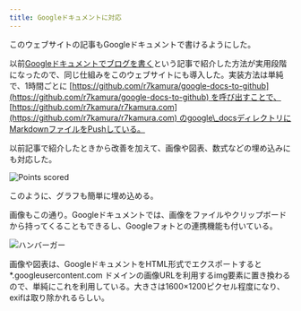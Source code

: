 ```yaml
---
title: Googleドキュメントに対応
---
```

このウェブサイトの記事もGoogleドキュメントで書けるようにした。

以前[Googleドキュメントでブログを書く](https://r7kamura.com/articles/2022-04-30-google-docs-for-blogging)という記事で紹介した方法が実用段階になったので、同じ仕組みをこのウェブサイトにも導入した。実装方法は単純で、1時間ごとに [https://github.com/r7kamura/google-docs-to-github](https://github.com/r7kamura/google-docs-to-github) を呼び出すことで、 [https://github.com/r7kamura/r7kamura.com](https://github.com/r7kamura/r7kamura.com) のgoogle\_docsディレクトリにMarkdownファイルをPushしている。

以前記事で紹介したときから改善を加えて、画像や図表、数式などの埋め込みにも対応した。

![](https://lh3.googleusercontent.com/docs/ADP-6oGPKAPJ0PCg2X_wt3fdXRbIO6b6KMcgSapq-mKKo7qd0NSuHhvBIx9CU41sZUOBBtcPH8OmDTU8vVXCAuZOeJ6I1F_t6O6vwZ0MWUEm27HXXxR6nyP6dQfqGAVvnQMj-NrhUG8agbn2OXFDEgpsoV6ANOTFlRR47_A2fkaeO7YGTYqGRZEsLq2jPk-1jHUtI8Wa2QHkPmy8SsWvw1X54-SpuYjPkJPHJc_oOjgeLNM_BXaMYIeSeRwKzfeg_IyHQs3Afa1wCAz8FTDcqFk96ZcQgO1yJWg6sO20VMg-Ar11JX2j42lGnhX3orbLxkL1TTR1clfzUY9IlpX-ifPIZv3xJLC00MdcJXhjklQKKrnbgSe3-lRdtGYnWSsYR2II1ZhB30eaEP9hQ2GH7fzmwq_RCtSjhK0gx85bo5PS4p2XMAqcY-rKOAHxerl43_W77q1Gl5lTcq9e3qyytX06PsORjOnopvpoXTco1gmvqaFmLGKV1VIwHKVjxOB_gyTlA8b43KEDT8M1dV0fqDkM39hy5XX6Y05_HKb8Z9oXGFOS6VSm0q6COWjSUREYEbKzCw-zGSZLoc9bGSSgt6K3sCkee0cQAoDJIMRWEV-ztONpQPwykaAfWa6RDHYp9Iyh52ypZtFVfdSgKPdHI7b7ssDT1AVwFPchjXhH53uJNRYKy_-fqHiM3qKLkDc3M7ojekPVKIaWTEfr_JArX8_qa7y2AMQMlTLXwrQ7k0r81jFH5l0nrH7BsmCdleypsUvhFrGiN78UL6FCXhmTEdKoDb4sa4R1qSKPrDm2moarjXq71mD9awsg_3KwTmV2CzJrdH6HSgnF1y26Iy_l9xQVW8X5oo8ZvWzjgmn7U04kTm_maY-IiGR4g8uNvg5jqLcg6Mj9EB4xaNvdC28CW4WGBW9Q-7eBbHPDYDh0kzdXgoz4NdbumzZNHL8LkDUMyTIZgXzW45v1laiRxiA-a33D52tjkzbXIR4m6G4LDxjR2dKeoJM0h-etbnmxw-GM2bDKwMv9Nc0i_v5SJRsOG6_eDrW99PA2Hjh0MDfXgsC2a3Zug_grtya5L_TkRKiXb0yd-5wrW7A3wCI1QieImuzTqbcdW7kzBYwAaj8eDKsfnSrKBnHDCGxqwqAzD5__lu3uxLyKl-hs9vK1smRmLOHB3YafoqzgeFN-PPl2_EIyNPj6A_-1BmYzQg-3G_gSnfvpBP4-dDTA4C-RmyCrjCXx5wjcaZxSgLV7mHQGy0Japp1r0Y6z "Points scored")

このように、グラフも簡単に埋め込める。

画像もこの通り。Googleドキュメントでは、画像をファイルやクリップボードから持ってくることもできるし、Googleフォトとの連携機能も付いている。

![](https://lh3.googleusercontent.com/docs/ADP-6oExUTc0AM8Ho1xp6XA1uNBIPeF4SNO-E7P7UUJ5QSLc7E5I9nRcg6Wlnd4ng4tqUpJRnjAhqSm_30eu0ufg0OBhZ5GqfdzY61zFTIgjapY9nxN1S221HaP4Ru4gkpp3dP-7kvcJDmn8waY75IndnUeTAQfC9WP21Gswl3k9Vq7r6sZejK8-y1EQIM1K-fR3B55OcFOA3GCEmktWgkdAqNB2OK8jOTeZBb_JPrAqiqs8EufQUsjbmWr2JZVx-Shf9ewvsm8PW4V1q1EDuplRrD0seZvU7x4vm3oxF86EmO17a85buZIwtCkujqmvk_ikOHTSOmrGNrVeHLXo23XimoLSRt9WdO2J_eJSFEKjXEcYl7atPo33pchjwkDofXPAHP2331f_mJoiFZvKUj-qPHKj2wYpM8RFcGQ_oH4R_W8lTYd4bcSfhGUpKKMhC24q3XDI-4vZg5OUupOduArzRl0ThOcr7vEjHdBQZB6k7ECfeEyILDNwefZ6dssdXgyKqSJLTJ1YN74TIEjf_HEA1jeSP7VpI20ggZKxgw4I2QdwYMmFO-BGmK_llW5XeT96kzlKg3uTNzrTcGz936kz0UA0jdrUD8epN7Xg5dzeggwC_GzzFzY6Dl6sCPi5246AeO9F2V_TsMMzNxZYnnhjjfpbmylntk6aeEZUIF-HFKjGHrlCdZ4VXZ1o4gTyUxjOxR_XWgJMgqQ60V_8LhvcFHT83OzLLiuw-LZtrRxkc2zaM2DkDWtJih1J1nPuLYJEk7wfOZy6CFGCqzT5orLTRbFL8xL7fYY7xqvNqUdojh9rFqh6dRwUhKL036te4i7C_iqJoPkXpD1k1yFT0qL2mrZAQMhJBapbatiFJhSCFHQfJ4gJGPNfZiRSdk-zE1VtobUfrmWTyoTR2QGJE1rX7VG8fLpkmqxphngSaEoNDz4jYkpRX77wBhY1f70RtVFCf4gNbFCJ-5w0TYsl5ADMV-B4QtAamv3DB37bOXWe5GFFHyC8nORBXNcCxoqpXw0nJCqpElDuhFGEMZLvRbNLfg91PsaqaeA3vy8twsanz2Xpc_qf_EWFVqZzKEPPOKnQ3C2XHYjF8j43v352iYh_GM-PqUS34ZTB27XrFheQKV6JTZhl3RJ8vd7KtPdrUmPdSygCHrDYzCdv2hn0G9i6bBHHQnitGqn_ROhoSrjELiSBher-ezfqv1Q99tj0youo8f1qFm9FbWaLKxdO5QM6hUR3qygiQx_1Cu6965GaHIypMsZR "ハンバーガー")

画像や図表は、GoogleドキュメントをHTML形式でエクスポートすると \*.googleusercontent.com ドメインの画像URLを利用するimg要素に置き換わるので、単純にこれを利用している。大きさは1600×1200ピクセル程度になり、exifは取り除かれるらしい。

